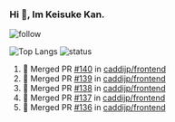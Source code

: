 ### Hi 👋, Im Keisuke Kan.

<!--
**9renpoto/9renpoto** is a ✨ _special_ ✨ repository because its `README.md` (this file) appears on your GitHub profile.

Here are some ideas to get you started:

- 🔭 I’m currently working on ...
- 🌱 I’m currently learning ...
- 👯 I’m looking to collaborate on ...
- 🤔 I’m looking for help with ...
- 💬 Ask me about ...
- 📫 How to reach me: ...
- 😄 Pronouns: ...
- ⚡ Fun fact: ...
-->

![follow](https://img.shields.io/github/followers/9renpoto?label=Follow&style=social)

![Top Langs](https://github-readme-stats.vercel.app/api/top-langs/?username=9renpoto&hide=html&layout=compact)
![status](https://github-readme-stats.vercel.app/api?username=9renpoto&show_icons=true&count_private=true&hide=issues,contribs)

<!--START_SECTION:activity-->
1. 🎉 Merged PR [#140](https://github.com/caddijp/frontend/pull/140) in [caddijp/frontend](https://github.com/caddijp/frontend)
2. 🎉 Merged PR [#139](https://github.com/caddijp/frontend/pull/139) in [caddijp/frontend](https://github.com/caddijp/frontend)
3. 🎉 Merged PR [#138](https://github.com/caddijp/frontend/pull/138) in [caddijp/frontend](https://github.com/caddijp/frontend)
4. 🎉 Merged PR [#137](https://github.com/caddijp/frontend/pull/137) in [caddijp/frontend](https://github.com/caddijp/frontend)
5. 🎉 Merged PR [#136](https://github.com/caddijp/frontend/pull/136) in [caddijp/frontend](https://github.com/caddijp/frontend)
<!--END_SECTION:activity-->

